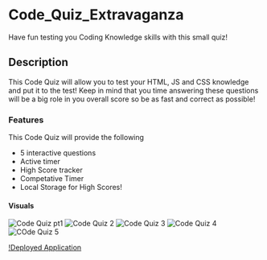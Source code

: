 # Code_Quiz_Extravaganza
Have fun testing you Coding Knowledge skills with this small quiz!


## Description
This Code Quiz will allow you to test your HTML, JS and CSS knowledge and put it to the test!
Keep in mind that you time answering these questions will be a big role in you overall score so be as fast and correct as possible!

### Features
This Code Quiz will provide the following
* 5 interactive questions
* Active timer
* High Score tracker
* Competative Timer
* Local Storage for High Scores!

#### Visuals
![Code Quiz pt1](https://user-images.githubusercontent.com/77699769/108617811-33491800-73e7-11eb-9160-146098688fb0.PNG)
![Code Quiz 2](https://user-images.githubusercontent.com/77699769/108617810-32b08180-73e7-11eb-8f34-e2caa9bb18f4.PNG)
![Code Quiz 3](https://user-images.githubusercontent.com/77699769/108617809-32b08180-73e7-11eb-9dd0-8b2858a56502.PNG)
![Code Quiz 4](https://user-images.githubusercontent.com/77699769/108617814-33491800-73e7-11eb-823a-40a733eb34d3.PNG)
![COde Quiz 5](https://user-images.githubusercontent.com/77699769/108617812-33491800-73e7-11eb-897d-c55c932c68be.PNG)

[!Deployed Application](<https://drae7299.github.io/Code_Quiz_Extravaganza/>)